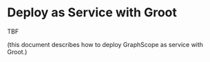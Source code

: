 # Deploy as Service with Groot

TBF

(this document describes how to deploy GraphScope as service with Groot.)